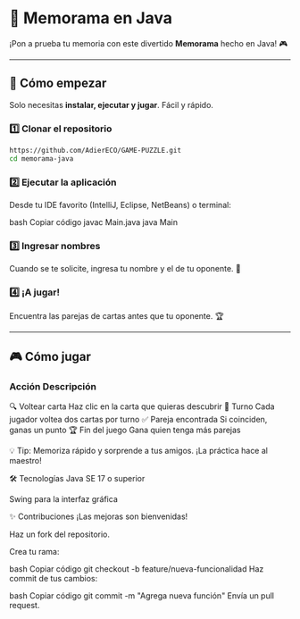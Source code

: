 # 🧠 Memorama en Java

¡Pon a prueba tu memoria con este divertido **Memorama** hecho en Java! 🎮  

---

## 🚀 Cómo empezar

Solo necesitas **instalar, ejecutar y jugar**. Fácil y rápido.  

### 1️⃣ Clonar el repositorio
```bash
https://github.com/AdierECO/GAME-PUZZLE.git
cd memorama-java
```

### 2️⃣ Ejecutar la aplicación
Desde tu IDE favorito (IntelliJ, Eclipse, NetBeans) o terminal:

bash
Copiar código
javac Main.java
java Main
### 3️⃣ Ingresar nombres
Cuando se te solicite, ingresa tu nombre y el de tu oponente. 📝

### 4️⃣ ¡A jugar!
Encuentra las parejas de cartas antes que tu oponente. 🏆

---

## 🎮 Cómo jugar
### Acción	Descripción
🔍 Voltear carta	Haz clic en la carta que quieras descubrir
👫 Turno	Cada jugador voltea dos cartas por turno
✅ Pareja encontrada	Si coinciden, ganas un punto
🏆 Fin del juego	Gana quien tenga más parejas

💡 Tip: Memoriza rápido y sorprende a tus amigos. ¡La práctica hace al maestro!

🛠️ Tecnologías
Java SE 17 o superior

Swing para la interfaz gráfica

✨ Contribuciones
¡Las mejoras son bienvenidas!

Haz un fork del repositorio.

Crea tu rama:

bash
Copiar código
git checkout -b feature/nueva-funcionalidad
Haz commit de tus cambios:

bash
Copiar código
git commit -m "Agrega nueva función"
Envía un pull request.
